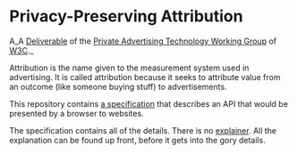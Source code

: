 # Privacy-Preserving Attribution

A_A [Deliverable](https://www.w3.org/2024/11/wg-pat-charter.html#private-attribution) of the [Private Advertising Technology Working Group](https://www.w3.org/groups/wg/pat/) of [W3C](https://www.w3.org/)._

Attribution is the name given to the measurement system used in advertising.  It is called attribution because it seeks to attribute value from an outcome (like someone buying stuff) to advertisements.

This repository contains [a specification](https://w3c.github.io/ppa/) that describes an API that would be presented by a browser to websites.

The specification contains all of the details. There is no [explainer](https://tag.w3.org/explainers/). All the explanation can be found up front, before it gets into the gory details.
